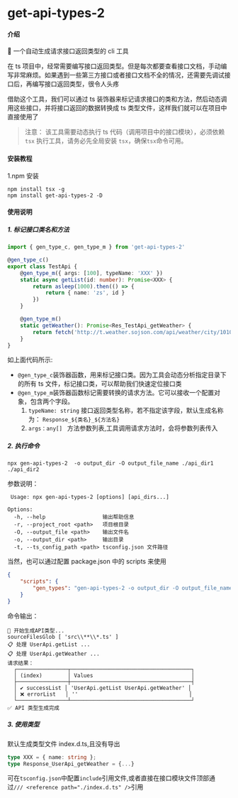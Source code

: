# get-api-types-2

#### 介绍

🚀 一个自动生成请求接口返回类型的 cli 工具

在 ts 项目中，经常需要编写接口返回类型。但是每次都要查看接口文档，手动编写非常麻烦。如果遇到一些第三方接口或者接口文档不全的情况，还需要先调试接口后，再编写接口返回类型，很令人头疼

借助这个工具，我们可以通过 ts 装饰器来标记请求接口的类和方法，然后动态调用这些接口，并将接口返回的数据转换成 ts 类型文件，这样我们就可以在项目中直接使用了

> 注意：
> 该工具需要动态执行 ts 代码（调用项目中的接口模块），必须依赖 `tsx` 执行工具，请务必先全局安装 `tsx`，确保`tsx`命令可用。

#### 安装教程

1.npm 安装

```shell
npm install tsx -g
npm install get-api-types-2 -D

```

#### 使用说明

##### 1. 标记接口类名和方法

```ts
import { gen_type_c, gen_type_m } from 'get-api-types-2'

@gen_type_c()
export class TestApi {
	@gen_type_m({ args: [100], typeName: 'XXX' })
	static async getList(id: number): Promise<XXX> {
		return asleep(1000).then(() => {
			return { name: 'zs', id }
		})
	}

	@gen_type_m()
	static getWeather(): Promise<Res_TestApi_getWeather> {
		return fetch('http://t.weather.sojson.com/api/weather/city/101030100').then(r => r.json())
	}
}
```

如上面代码所示:

- `@gen_type_c`装饰器函数，用来标记接口类。因为工具会动态分析指定目录下的所有 ts 文件，标记接口类，可以帮助我们快速定位接口类
- `@gen_type_m`装饰器函数标记需要转换的请求方法。它可以接收一个配置对象，包含两个字段。
  1.  `typeName: string` 接口返回类型名称，若不指定该字段，默认生成名称为： `Response_${类名}_${方法名}`
  2.  `args：any[] ` 方法参数列表,工具调用请求方法时，会将参数列表传入

##### 2. 执行命令

```shell
npx gen-api-types-2  -o output_dir -O output_file_name ./api_dir1 ./api_dir2
```

参数说明：

```shell
 Usage: npx gen-api-types-2 [options] [api_dirs...]

Options:
  -h, --help                  输出帮助信息
  -r, --project_root <path>   项目根目录
  -O, --output_file <path>    输出文件名
  -o, --output_dir <path>     输出目录
  -t, --ts_config_path <path> tsconfig.json 文件路径
```

当然，也可以通过配置 package.json 中的 scripts 来使用

```json
{
	"scripts": {
		"gen_types": "gen-api-types-2 -o output_dir -O output_file_name ./api_dir1 ./api_dir2"
	}
}
```

命令输出：

```shell
🚀 开始生成API类型...
sourceFilesGlob [ 'src\\**\\*.ts' ]
📋 处理 UserApi.getList ...
📋 处理 UserApi.getWeather ...
请求结果：
  ┌────────────────┬──────────────────────────────────────┐
  │ (index)        │ Values                               │
  ├────────────────┼──────────────────────────────────────┤
  │ ✔️ successList │ 'UserApi.getList UserApi.getWeather' │
  │ ❌ errorList   │ ''                                   │
  └────────────────┴──────────────────────────────────────┘
✅ API 类型生成完成
```

##### 3. 使用类型

默认生成类型文件 index.d.ts,且没有导出

```ts
type XXX = { name: string };
type Response_UserApi_getWeather = {...}
```

可在`tsconfig.json`中配置`include`引用文件,或者直接在接口模块文件顶部通过`/// <reference path="./index.d.ts" />`引用
